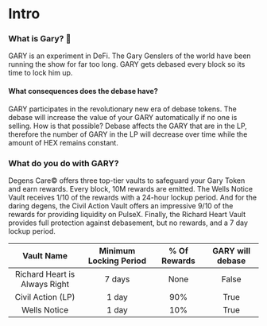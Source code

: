 # Intro

### What is Gary? 🥚

GARY is an experiment in DeFi. The Gary Genslers of the world have been running the show for far too long. GARY gets debased every block so its time to lock him up.

#### **What consequences does the debase have?**

GARY participates in the revolutionary new era of debase tokens. The debase will increase the value of your GARY automatically if no one is selling. How is that possible? Debase affects the GARY that are in the LP, therefore the number of GARY in the LP will decrease over time while the amount of HEX remains constant.

### What do you do with GARY?

Degens Care© offers three top-tier vaults to safeguard your Gary Token and earn rewards. Every block, 10M rewards are emitted. The Wells Notice Vault receives 1/10 of the rewards with a 24-hour lockup period. And for the daring degens, the Civil Action Vault offers an impressive 9/10 of the rewards for providing liquidity on PulseX. Finally, the Richard Heart Vault provides full protection against debasement, but no rewards, and a 7 day lockup period.

|           Vault Name          | Minimum Locking Period | % Of Rewards | GARY will debase |
| :---------------------------: | :--------------------: | :----------: | :--------------: |
| Richard Heart is Always Right |         7 days         |     None     |       False      |
|       Civil Action (LP)       |          1 day         |      90%     |       True       |
|          Wells Notice         |          1 day         |      10%     |       True       |
